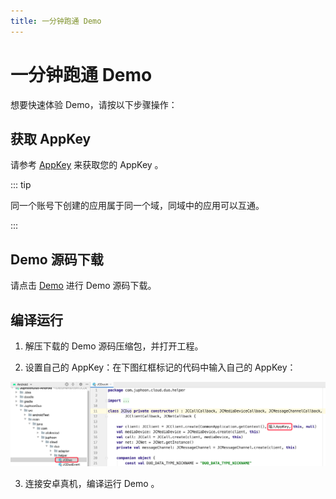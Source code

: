 ```yaml
---
title: 一分钟跑通 Demo
---
```

# 一分钟跑通 Demo

想要快速体验 Demo，请按以下步骤操作：

## 获取 AppKey

请参考 [AppKey](https://developer.juphoon.com/cn/document/V2.1/create-application.php) 来获取您的 AppKey 。

::: tip

同一个账号下创建的应用属于同一个域，同域中的应用可以互通。

:::

## Demo 源码下载

请点击
[Demo](http://developer.juphoon.com/portal/cn/downloadsdk/download_demo.php?filename=JuphoonDuo-Android.tar.gz)
进行 Demo 源码下载。

## 编译运行

1. 解压下载的 Demo 源码压缩包，并打开工程。

2. 设置自己的 AppKey：在下图红框标记的代码中输入自己的 AppKey：

![duokey2](../../../../_images/duokey2.png)

3. 连接安卓真机，编译运行 Demo 。
